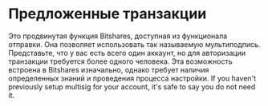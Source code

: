 # Предложенные транзакции

Это продвинутая функция Bitshares, доступная из функционала отправки. Она позволяет использовать так называемую мультиподпись. Представьте, что у вас есть всего один аккаунт, но для авторизации транзакции требуется более одного человека. Эта возможность встроена в Bitshares изначально, однако требует наличия определенных знаний и проведения процесса настройки. If you haven't previously setup multisig for your account, it's safe to say you do not need it.